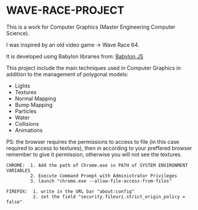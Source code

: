 # WAVE-RACE-PROJECT
This is a work for Computer Graphics (Master Engineering Computer Science). 

I was inspired by an old video game -> Wave Race 64.

It is developed using Babylon libraries from:
[Babylon JS](http://www.babylonjs.com/)

This project include the main techniques
used in Computer Graphics in addition to the management of polygonal models:
- Lights
- Textures
- Normal Mapping
- Bump Mapping
- Particles
- Water
- Collisions
- Animations

PS: the browser requires the permissions to access to file (in this case required to access to textures),
    then in according to your preffered browser remember to give it permission, otherwise you will not see the textures.
    
    CHROME:  1. Add the path of Chrome.exe in PATH of SYSTEM ENVIRONMENT VARIABLES
             2. Execute Command Prompt with Administrator Privileges
             3. launch "chrome.exe --allow-file-access-from-files"
             
    FIREFOX:  1. write in the URL bar "about:config"
              2. set the field "security.fileuri.strict_origin_policy = false"
